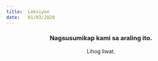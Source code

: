 ```yaml
---
title:  Leksiyon
date:   01/03/2020
---
```


### <center>Nagsusumikap kami sa araling ito.</center>
<center>Lihog liwat.</center>
